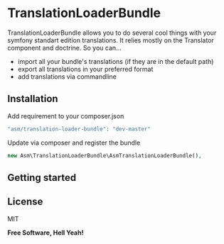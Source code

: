 TranslationLoaderBundle
=========

TranslationLoaderBundle allows you to do several cool things with your symfony standart edition translations. It relies mostly on the Translator component and doctrine.
So you can...
  - import all your bundle's translations (if they are in the default path)
  - export all translations in your preferred format
  - add translations via commandline

Installation
--------------
Add requirement to your composer.json
```php
"asm/translation-loader-bundle": "dev-master"
```
Update via composer and register the bundle
```php
new Asm\TranslationLoaderBundle\AsmTranslationLoaderBundle(),
```

Getting started
---------------


License
----

MIT


**Free Software, Hell Yeah!**
